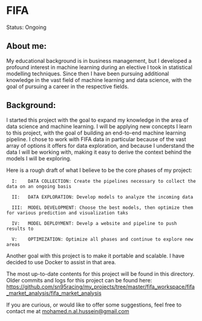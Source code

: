 # FIFA
Status: Ongoing

## About me: 

My educational background is in business management, but I developed a profound interest in machine learning during an elective I took in statistical modelling techniques. Since then I have been pursuing additional knowledge in the vast field of machine learning and data science, with the goal of pursuing a career in the respective fields.

## Background: 

I started this project with the goal to expand my knowledge in the area of data science and machine learning.  I will be applying new concepts I learn to this project, with the goal of building an end-to-end machine learning pipeline. I chose to work with FIFA data in particular because of the vast array of options it offers for data exploration, and because I understand the data I will be working with, making it easy to derive the context behind the models I will be exploring.

Here is a rough draft of what I believe to be the core phases of my project:

      I:    DATA COLLECTION: Create the pipelines necessary to collect the data on an ongoing basis

      II:   DATA EXPLORATION: Develop models to analyze the incoming data

      III:  MODEL DEVELOPMENT: Choose the best models, then optimize them for various prediction and visualization taks

      IV:   MODEL DEPLOYMENT: Develp a website and pipeline to push results to

      V:    OPTIMIZATION: Optimize all phases and continue to explore new areas

Another goal with this project is to make it portable and scalable. I have decided to use Docker to assist in that area. 

The most up-to-date contents for this project will be found in this directory. Older commits and logs for this project can be found here: 
        https://github.com/sn95racing/my_projects/tree/master/fifa_workspace/fifa_market_analysis/fifa_market_analysis

If you are curious, or would like to offer some suggestions, feel free to contact me at mohamed.n.al.hussein@gmail.com
